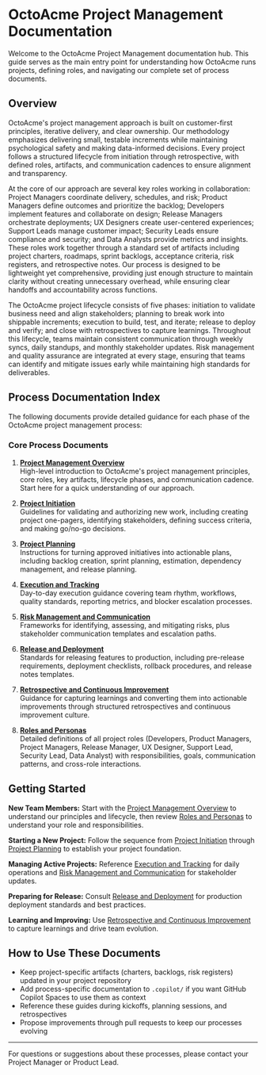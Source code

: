 # OctoAcme Project Management Documentation

Welcome to the OctoAcme Project Management documentation hub. This guide serves as the main entry point for understanding how OctoAcme runs projects, defining roles, and navigating our complete set of process documents.

## Overview

OctoAcme's project management approach is built on customer-first principles, iterative delivery, and clear ownership. Our methodology emphasizes delivering small, testable increments while maintaining psychological safety and making data-informed decisions. Every project follows a structured lifecycle from initiation through retrospective, with defined roles, artifacts, and communication cadences to ensure alignment and transparency.

At the core of our approach are several key roles working in collaboration: Project Managers coordinate delivery, schedules, and risk; Product Managers define outcomes and prioritize the backlog; Developers implement features and collaborate on design; Release Managers orchestrate deployments; UX Designers create user-centered experiences; Support Leads manage customer impact; Security Leads ensure compliance and security; and Data Analysts provide metrics and insights. These roles work together through a standard set of artifacts including project charters, roadmaps, sprint backlogs, acceptance criteria, risk registers, and retrospective notes. Our process is designed to be lightweight yet comprehensive, providing just enough structure to maintain clarity without creating unnecessary overhead, while ensuring clear handoffs and accountability across functions.

The OctoAcme project lifecycle consists of five phases: initiation to validate business need and align stakeholders; planning to break work into shippable increments; execution to build, test, and iterate; release to deploy and verify; and close with retrospectives to capture learnings. Throughout this lifecycle, teams maintain consistent communication through weekly syncs, daily standups, and monthly stakeholder updates. Risk management and quality assurance are integrated at every stage, ensuring that teams can identify and mitigate issues early while maintaining high standards for deliverables.

## Process Documentation Index

The following documents provide detailed guidance for each phase of the OctoAcme project management process:

### Core Process Documents

1. **[Project Management Overview](octoacme-project-management-overview.md)**  
   High-level introduction to OctoAcme's project management principles, core roles, key artifacts, lifecycle phases, and communication cadence. Start here for a quick understanding of our approach.

2. **[Project Initiation](octoacme-project-initiation.md)**  
   Guidelines for validating and authorizing new work, including creating project one-pagers, identifying stakeholders, defining success criteria, and making go/no-go decisions.

3. **[Project Planning](octoacme-project-planning.md)**  
   Instructions for turning approved initiatives into actionable plans, including backlog creation, sprint planning, estimation, dependency management, and release planning.

4. **[Execution and Tracking](octoacme-execution-and-tracking.md)**  
   Day-to-day execution guidance covering team rhythm, workflows, quality standards, reporting metrics, and blocker escalation processes.

5. **[Risk Management and Communication](octoacme-risks-and-communication.md)**  
   Frameworks for identifying, assessing, and mitigating risks, plus stakeholder communication templates and escalation paths.

6. **[Release and Deployment](octoacme-release-and-deployment.md)**  
   Standards for releasing features to production, including pre-release requirements, deployment checklists, rollback procedures, and release notes templates.

7. **[Retrospective and Continuous Improvement](octoacme-retrospective-and-continuous-improvement.md)**  
   Guidance for capturing learnings and converting them into actionable improvements through structured retrospectives and continuous improvement culture.

8. **[Roles and Personas](octoacme-roles-and-personas.md)**  
   Detailed definitions of all project roles (Developers, Product Managers, Project Managers, Release Manager, UX Designer, Support Lead, Security Lead, Data Analyst) with responsibilities, goals, communication patterns, and cross-role interactions.

## Getting Started

**New Team Members:** Start with the [Project Management Overview](octoacme-project-management-overview.md) to understand our principles and lifecycle, then review [Roles and Personas](octoacme-roles-and-personas.md) to understand your role and responsibilities.

**Starting a New Project:** Follow the sequence from [Project Initiation](octoacme-project-initiation.md) through [Project Planning](octoacme-project-planning.md) to establish your project foundation.

**Managing Active Projects:** Reference [Execution and Tracking](octoacme-execution-and-tracking.md) for daily operations and [Risk Management and Communication](octoacme-risks-and-communication.md) for stakeholder updates.

**Preparing for Release:** Consult [Release and Deployment](octoacme-release-and-deployment.md) for production deployment standards and best practices.

**Learning and Improving:** Use [Retrospective and Continuous Improvement](octoacme-retrospective-and-continuous-improvement.md) to capture learnings and drive team evolution.

## How to Use These Documents

- Keep project-specific artifacts (charters, backlogs, risk registers) updated in your project repository
- Add process-specific documentation to `.copilot/` if you want GitHub Copilot Spaces to use them as context
- Reference these guides during kickoffs, planning sessions, and retrospectives
- Propose improvements through pull requests to keep our processes evolving

---

For questions or suggestions about these processes, please contact your Project Manager or Product Lead.

